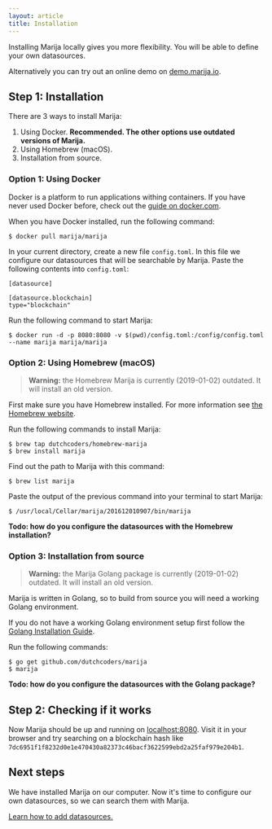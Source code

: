```yaml
---
layout: article
title: Installation
---
```


Installing Marija locally gives you more flexibility. You will be able to define
your own datasources.

Alternatively you can try out an online demo on [demo.marija.io](https://demo.marija.io).

## Step 1: Installation

There are 3 ways to install Marija:
1. Using Docker. **Recommended. The other options use outdated versions of Marija.**
2. Using Homebrew (macOS).
3. Installation from source.

### Option 1: Using Docker

Docker is a platform to run applications
withing containers. If you have never used Docker before, check out the
[guide on docker.com](https://docs.docker.com/get-started/).

When you have Docker installed, run the following command:
```
$ docker pull marija/marija
```

In your current directory, create a new file `config.toml`. In this file
we configure our datasources that will be searchable by Marija. Paste the
following contents into `config.toml`:

```
[datasource]

[datasource.blockchain]
type="blockchain"
```

Run the following command to start Marija:
```
$ docker run -d -p 8080:8080 -v $(pwd)/config.toml:/config/config.toml --name marija marija/marija
```

### Option 2: Using Homebrew (macOS)

> **Warning:** the Homebrew Marija is currently (2019-01-02) outdated. It will install an old version.

First make sure you have Homebrew installed. For more information see
[the Homebrew website](https://brew.sh/).

Run the following commands to install Marija:
```
$ brew tap dutchcoders/homebrew-marija
$ brew install marija
```

Find out the path to Marija with this command:
```
$ brew list marija
```

Paste the output of the previous command into your terminal to start Marija:
```
$ /usr/local/Cellar/marija/201612010907/bin/marija
```

**Todo: how do you configure the datasources with the Homebrew installation?**


### Option 3: Installation from source

> **Warning:** the Marija Golang package is currently (2019-01-02) outdated. It will install an old version.

Marija is written in Golang, so to build from source you will need a working Golang
environment.

If you do not have a working Golang environment setup first follow the
[Golang Installation Guide](https://golang.org/doc/install).

Run the following commands:
```
$ go get github.com/dutchcoders/marija
$ marija
```

**Todo: how do you configure the datasources with the Golang package?**

## Step 2: Checking if it works

Now Marija should be up and running on [localhost:8080](http://localhost:8080).
Visit it in your browser and try searching on a blockchain hash like
`7dc6951f1f8232d0e1e470430a82373c46bacf3622599ebd2a25faf979e204b1`.

## Next steps

We have installed Marija on our computer. Now it's time to configure our own
datasources, so we can search them with Marija.

[Learn how to add datasources.](/adding-datasources.html)